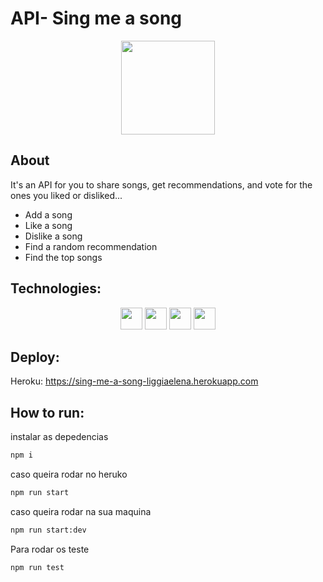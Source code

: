 # API- Sing me a song
<div align="center">
<img height="150em" src="https://user-images.githubusercontent.com/82846994/144901112-75864f33-7df5-41d3-bb27-a4eac93f13be.jpeg"/>
</div>


## About
  It's an API for you to share songs, get recommendations, and vote for the ones you liked or disliked...
  * Add a song 
  * Like a song
  * Dislike a song
  * Find a random recommendation
  * Find the top songs

  ## Technologies:
  <div align="center">
  <img height="35em" src="https://img.shields.io/badge/PostgreSQL-316192?style=for-the-badge&logo=postgresql&logoColor=white"/>
  <img height="35em" src="https://img.shields.io/badge/Node.js-339933?style=for-the-badge&logo=nodedotjs&logoColor=white"/>
  <img height="35em" src="https://img.shields.io/badge/Jest-C21325?style=for-the-badge&logo=jest&logoColor=white"/>
  <img height="35em" src="https://img.shields.io/badge/Express.js-000000?style=for-the-badge&logo=express&logoColor=white"/>
  </div>
  
  ## Deploy:
  Heroku: https://sing-me-a-song-liggiaelena.herokuapp.com
  
  ## How to run:
 
 instalar as depedencias 
``` bash 
npm i 
```
caso queira rodar no heruko
``` bash 
npm run start 
```
caso queira rodar na sua maquina
``` bash 
npm run start:dev 
```
Para rodar os teste
``` bash 
npm run test
```
